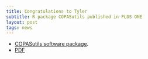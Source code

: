 ```yaml
---
title: Congratulations to Tyler
subtitle: R package COPASutils published in PLOS ONE
layout: post
tags: news
---
```


<ul>
<li><a href="http://andersenlab.org/Tools/Software">COPASutils software package</a>.
<li><a href="/pub/2014journal.pone.0111090.pdf">PDF</a></li>
</ul>